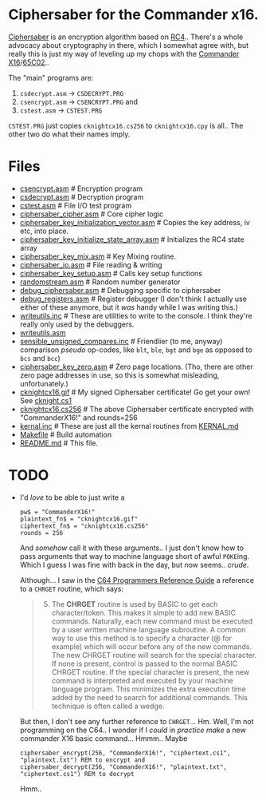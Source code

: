 # Ciphersaber for the Commander x16.

[Ciphersaber](https://cablemodem.hex21.com/ciphersaber/) is an encryption algorithm based on [RC4](https://en.wikipedia.org/wiki/RC4).. There's a whole advocacy about cryptography in there, which I somewhat agree with, but really this is just my way of leveling up my chops with the [Commander X16](https://www.commanderx16.com/)/[65C02](https://en.wikipedia.org/wiki/WDC_65C02)..

The "main" programs are:
1. `csdecrypt.asm` -> `CSDECRYPT.PRG`
2. `csencrypt.asm` -> `CSENCRYPT.PRG` and
3. `cstest.asm` -> `CSTEST.PRG`

`CSTEST.PRG` just copies `cknightcx16.cs256` to `cknightcx16.cpy` is all.. The other two do what their names imply.

# Files

- [csencrypt.asm](csencrypt.asm)   # Encryption program
- [csdecrypt.asm](csdecrypt.asm)   # Decryption program
- [cstest.asm](cstest.asm)    # File I/O test program
- [ciphersaber_cipher.asm](ciphersaber_cipher.asm)    # Core cipher logic
- [ciphersaber_key_initialization_vector.asm](ciphersaber_key_initialization_vector.asm)    # Copies the key address, iv etc, into place.
- [ciphersaber_key_initialize_state_array.asm](ciphersaber_key_initialize_state_array.asm)    # Initializes the RC4 state array
- [ciphersaber_key_mix.asm](ciphersaber_key_mix.asm)    # Key Mixing routine.
- [ciphersaber_io.asm](ciphersaber_io.asm)    # File reading & writing
- [ciphersaber_key_setup.asm](ciphersaber_key_setup.asm)    # Calls key setup functions
- [randomstream.asm](randomstream.asm)    # Random number generator
- [debug_ciphersaber.asm](debug_ciphersaber.asm)    # Debugging specific to ciphersaber
- [debug_registers.asm](../debug/debug_registers.asm)    # Register debugger (I don't think I actually use either of these anymore, but it _was_ handy while I was writing this.)
- [writeutils.inc](../debug/writeutils.inc)    # These are utilities to write to the console. I think they're really only used by the debuggers.
- [writeutils.asm](../debug/writeutils.asm)
- [sensible_unsigned_compares.inc](../debug/sensible_unsigned_compares.inc)    # Friendlier (to me, anyway) comparison *pseudo* op-codes, like `blt`, `ble`, `bgt` and `bge` as opposed to `bcs` and `bcc`)
- [ciphersaber_key_zero.asm](ciphersaber_key_zero.asm)    # Zero page locations. (Tho, there are other zero page addresses in use, so this is somewhat misleading, unfortunately.)
- [cknightcx16.gif](cknightcx16.gif)    # My signed Ciphersaber certificate! Go get your own! See [cknight.cs1](https://cablemodem.hex21.com/ciphersaber/#testfiles)
- [cknightcx16.cs256](cknightcx16.cs256)    # The above Ciphersaber certificate encrypted with "CommanderX16!" and rounds=256
- [kernal.inc](../debug/kernal.inc)	# These are just all the kernal routines from [KERNAL.md](https://github.com/X16Community/x16-docs/blob/master/X16%20Reference%20-%2005%20-%20KERNAL.md)
- [Makefile](Makefile)    # Build automation
- [README.md](README.md)    # This file.

# TODO
- I'd _love_ to be able to just write a
   ```basic
   pw$ = "CommanderX16!"
   plaintext_fn$ = "cknightcx16.gif"
   ciphertext_fn$ = "cknightcx16.cs256"
   rounds = 256
  ```
  And _somehow_ call it with these arguments.. I just don't know how to pass arguments that way to machine language short of awful `POKE`ing. Which I guess I was fine with back in the day, but now seems.. *crude*.

  Although... I saw in the [C64 Programmers Reference Guide](https://archive.org/details/c64-programmer-ref/page/n329/mode/2up) a reference to a `CHRGET` routine, which says:

  > 5) The **CHRGET** routine is used by BASIC to get each character/token. This makes it simple to add new BASIC commands. Naturally, each new command must be executed by a user written machine language subroutine. A common way to use this method is to specify a character (@ for example) which will occur before any of the new commands. The new CHRGET routine will search for the special character. If none is present, control is passed to the normal BASIC CHRGET routine. If the special character is present, the new command is interpreted and executed by your machine language program. This minimizes the extra execution time added by the need to search for additional commands. This technique is often called a wedge.

  But then, I don't see any further reference to `CHRGET`... Hm. Well, I'm not programming on the C64.. I wonder if I _could_ in _practice_ _make_ a new commander X16 basic command... Hmmm.. Maybe
  ```basic
  ciphersaber_encrypt(256, "CommanderX16!", "ciphertext.cs1", "plaintext.txt") REM to encrypt and
  ciphersaber_decrypt(256, "CommanderX16!", "plaintext.txt", "ciphertext.cs1") REM to decrypt
  ```
  Hmm..

